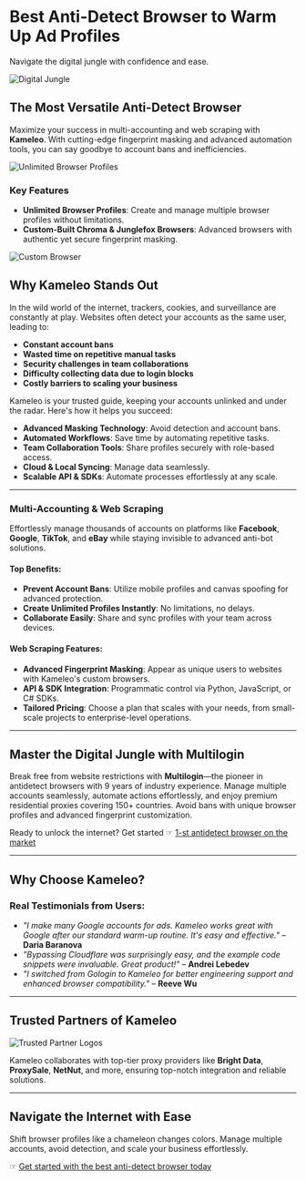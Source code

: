 # Best Anti-Detect Browser to Warm Up Ad Profiles

Navigate the digital jungle with confidence and ease.

![Digital Jungle](https://cdn.prod.website-files.com/66f97d3f59926521fc448e11/66fa84b5d2b06092ec3fc6fa_background_hero_00.svg)

## The Most Versatile Anti-Detect Browser

Maximize your success in multi-accounting and web scraping with **Kameleo**. With cutting-edge fingerprint masking and advanced automation tools, you can say goodbye to account bans and inefficiencies.

![Unlimited Browser Profiles](https://cdn.prod.website-files.com/66f97d3f59926521fc448e11/66fa972c82f60dd8f8ce6cb8_unlimited_browser_profile.svg)

### Key Features

- **Unlimited Browser Profiles**: Create and manage multiple browser profiles without limitations.
- **Custom-Built Chroma & Junglefox Browsers**: Advanced browsers with authentic yet secure fingerprint masking.

![Custom Browser](https://cdn.prod.website-files.com/66f97d3f59926521fc448e11/672cc6ad0742514b4cec070b_Junglefox_Chroma_Kameleo.png)

## Why Kameleo Stands Out

In the wild world of the internet, trackers, cookies, and surveillance are constantly at play. Websites often detect your accounts as the same user, leading to:

- **Constant account bans**  
- **Wasted time on repetitive manual tasks**  
- **Security challenges in team collaborations**  
- **Difficulty collecting data due to login blocks**  
- **Costly barriers to scaling your business**  

Kameleo is your trusted guide, keeping your accounts unlinked and under the radar. Here's how it helps you succeed:

- **Advanced Masking Technology**: Avoid detection and account bans.  
- **Automated Workflows**: Save time by automating repetitive tasks.  
- **Team Collaboration Tools**: Share profiles securely with role-based access.  
- **Cloud & Local Syncing**: Manage data seamlessly.  
- **Scalable API & SDKs**: Automate processes effortlessly at any scale.

---

### Multi-Accounting & Web Scraping

Effortlessly manage thousands of accounts on platforms like **Facebook**, **Google**, **TikTok**, and **eBay** while staying invisible to advanced anti-bot solutions.

#### Top Benefits:

- **Prevent Account Bans**: Utilize mobile profiles and canvas spoofing for advanced protection.  
- **Create Unlimited Profiles Instantly**: No limitations, no delays.  
- **Collaborate Easily**: Share and sync profiles with your team across devices.  

#### Web Scraping Features:

- **Advanced Fingerprint Masking**: Appear as unique users to websites with Kameleo's custom browsers.  
- **API & SDK Integration**: Programmatic control via Python, JavaScript, or C# SDKs.  
- **Tailored Pricing**: Choose a plan that scales with your needs, from small-scale projects to enterprise-level operations.  

---

## Master the Digital Jungle with Multilogin

Break free from website restrictions with **Multilogin**—the pioneer in antidetect browsers with 9 years of industry experience. Manage multiple accounts seamlessly, automate actions effortlessly, and enjoy premium residential proxies covering 150+ countries. Avoid bans with unique browser profiles and advanced fingerprint customization.

Ready to unlock the internet? Get started ☞ [1-st antidetect browser on the market](https://bit.ly/multIlogin)

---

## Why Choose Kameleo?

### Real Testimonials from Users:

- *"I make many Google accounts for ads. Kameleo works great with Google after our standard warm-up routine. It's easy and effective."* – **Daria Baranova**  
- *"Bypassing Cloudflare was surprisingly easy, and the example code snippets were invaluable. Great product!"* – **Andrei Lebedev**  
- *"I switched from Gologin to Kameleo for better engineering support and enhanced browser compatibility."* – **Reeve Wu**

---

## Trusted Partners of Kameleo

![Trusted Partner Logos](https://cdn.prod.website-files.com/66faae381e8c5c2c270ec3ad/67409a06969a860c984a9bfa_proxyseller_kameleo.png)

Kameleo collaborates with top-tier proxy providers like **Bright Data**, **ProxySale**, **NetNut**, and more, ensuring top-notch integration and reliable solutions.

---

## Navigate the Internet with Ease

Shift browser profiles like a chameleon changes colors. Manage multiple accounts, avoid detection, and scale your business effortlessly.

☞ [Get started with the best anti-detect browser today](https://bit.ly/multIlogin)
